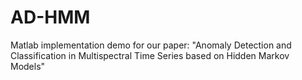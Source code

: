 # AD-HMM
Matlab implementation demo for our paper: "Anomaly Detection and Classification in Multispectral Time Series based on Hidden Markov Models"
